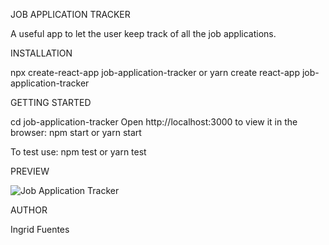 JOB APPLICATION TRACKER

A useful app to let the user keep track of all the job applications.

INSTALLATION 

npx create-react-app job-application-tracker
or
yarn create react-app job-application-tracker

GETTING STARTED

cd job-application-tracker
Open http://localhost:3000 to view it in the browser: npm start or yarn start

To test use: npm test or yarn test

PREVIEW

![Job Application Tracker](file:///Users/ingridf/Desktop/Screen%20Shot%202020-04-30%20at%202.19.03%20PM.png)

AUTHOR

Ingrid Fuentes





